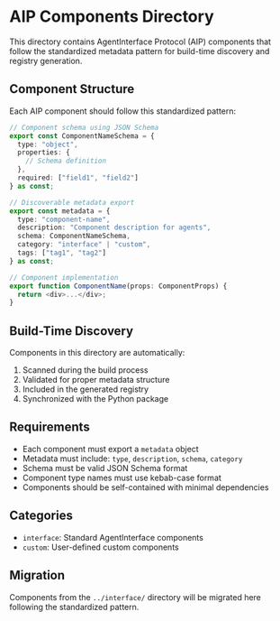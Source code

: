 # AIP Components Directory

This directory contains AgentInterface Protocol (AIP) components that follow the standardized metadata pattern for build-time discovery and registry generation.

## Component Structure

Each AIP component should follow this standardized pattern:

```typescript
// Component schema using JSON Schema
export const ComponentNameSchema = {
  type: "object",
  properties: {
    // Schema definition
  },
  required: ["field1", "field2"]
} as const;

// Discoverable metadata export
export const metadata = {
  type: "component-name",
  description: "Component description for agents",
  schema: ComponentNameSchema,
  category: "interface" | "custom",
  tags: ["tag1", "tag2"]
} as const;

// Component implementation
export function ComponentName(props: ComponentProps) {
  return <div>...</div>;
}
```

## Build-Time Discovery

Components in this directory are automatically:
1. Scanned during the build process
2. Validated for proper metadata structure
3. Included in the generated registry
4. Synchronized with the Python package

## Requirements

- Each component must export a `metadata` object
- Metadata must include: `type`, `description`, `schema`, `category`
- Schema must be valid JSON Schema format
- Component type names must use kebab-case format
- Components should be self-contained with minimal dependencies

## Categories

- `interface`: Standard AgentInterface components
- `custom`: User-defined custom components

## Migration

Components from the `../interface/` directory will be migrated here following the standardized pattern.